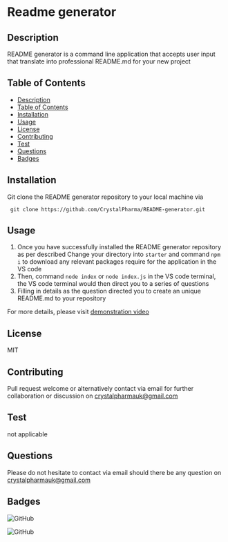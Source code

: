# Readme generator
## Description
README generator is a command line application that accepts user input that translate into professional README.md for your new project
    
## Table of Contents
- [Description](#Description)
- [Table of Contents](#Table-of-Contents)
- [Installation](#Installation)
- [Usage](#Usage)
- [License](#License)
- [Contributing](#Contributing)
- [Test](#Test)
- [Questions](#Questions)
- [Badges](#Badges)

## Installation
 Git clone the README generator repository to your local machine via 

   
     git clone https://github.com/CrystalPharma/README-generator.git
    

## Usage
1. Once you have successfully installed the README generator repository as per described
Change your directory into `starter` and command `npm i` to download any relevant packages require for the application in the VS code 
2. Then, command `node index` or `node index.js` in the VS code terminal, the VS code terminal would then direct you to a series of questions 
3. Filling in details as the question directed you to create an unique README.md to your repository

For more details, please visit <a href="https://drive.google.com/file/d/1vaPkgNie1x6SyHwiminI4ojs12Uw224u/view?usp=sharing> demonstration" target="_blank">demonstration video</a>


## License
MIT
    
## Contributing
Pull request welcome or alternatively contact via email for further collaboration or discussion on crystalpharmauk@gmail.com
    
## Test
not applicable
    
## Questions
Please do not hesitate to contact via email should there be any question on crystalpharmauk@gmail.com

## Badges
![GitHub](https://img.shields.io/github/languages/top/CrystalPharma/README-generator)

![GitHub](https://img.shields.io/github/license/CrystalPharma/README-generator)

